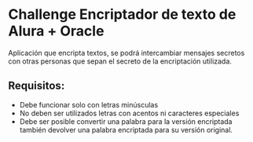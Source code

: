 # Challenge Encriptador de texto de Alura + Oracle
Aplicación que encripta textos, se podrá intercambiar mensajes secretos con otras personas que sepan el secreto de la encriptación utilizada.

## Requisitos:
- Debe funcionar solo con letras minúsculas
- No deben ser utilizados letras con acentos ni caracteres especiales
- Debe ser posible convertir una palabra para la versión encriptada también devolver una palabra encriptada para su versión original.
